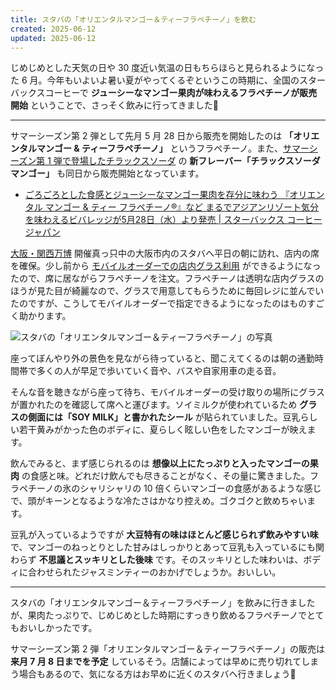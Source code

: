```yaml
---
title: スタバの「オリエンタルマンゴー＆ティーフラペチーノ」を飲む
created: 2025-06-12
updated: 2025-06-12
---
```


じめじめとした天気の日や 30 度近い気温の日もちらほらと見られるようになった 6 月。今年もいよいよ暑い夏がやってくるぞというこの時期に、全国のスターバックスコーヒーで **ジューシーなマンゴー果肉が味わえるフラペチーノが販売開始** ということで、さっそく飲みに行ってきました🥭

---

サマーシーズン第 2 弾として先月 5 月 28 日から販売を開始したのは **「オリエンタルマンゴー & ティーフラペチーノ」** というフラペチーノ。また、[サマーシーズン第 1 弾で登場したチラックスソーダ](/blog/20250515/) の **新フレーバー「チラックスソーダマンゴー」** も同日から販売開始となっています。

- [ごろごろとした食感とジューシーなマンゴー果肉を存分に味わう 『オリエンタル マンゴー & ティー フラペチーノ®』など まるでアジアンリゾート気分を味わえるビバレッジが5月28日（水）より発売 | スターバックス コーヒー ジャパン](https://www.starbucks.co.jp/press_release/pr2025-5524.php)

[大阪・関西万博](https://www.expo2025.or.jp/) 開催真っ只中の大阪市内のスタバへ平日の朝に訪れ、店内の席を確保。少し前から [モバイルオーダーでの店内グラス利用](https://www.starbucks.co.jp/press_release/pr2025-5518.php) ができるようになったので、席に居ながらフラペチーノを注文。フラペチーノは透明な店内グラスのほうが見た目が綺麗なので、グラスで用意してもらうために毎回レジに並んでいたのですが、こうしてモバイルオーダーで指定できるようになったのはものすごく助かります。

![スタバの「オリエンタルマンゴー＆ティーフラペチーノ」の写真](fd481c02-1439-44f2-bdbc-9b9a6cc1cd00)

座ってぼんやり外の景色を見ながら待っていると、聞こえてくるのは朝の通勤時間帯で多くの人が早足で歩いていく音や、バスや自家用車の走る音。

そんな音を聴きながら座って待ち、モバイルオーダーの受け取りの場所にグラスが置かれたのを確認して席へと運びます。ソイミルクが使われているため **グラスの側面には「SOY MILK」と書かれたシール** が貼られていました。豆乳らしい若干黄みがかった色のボディに、夏らしく眩しい色をしたマンゴーが映えます。

飲んでみると、まず感じられるのは **想像以上にたっぷりと入ったマンゴーの果肉** の食感と味。どれだけ飲んでも尽きることがなく、その量に驚きました。フラペチーノの氷のシャリシャリの 10 倍くらいマンゴーの食感があるような感じで、頭がキーンとなるような冷たさはかなり控えめ。ゴクゴクと飲めちゃいます。

豆乳が入っているようですが **大豆特有の味はほとんど感じられず飲みやすい味** で、マンゴーのねっとりとした甘みはしっかりとあって豆乳も入っているにも関わらず **不思議とスッキリとした後味** です。そのスッキリとした味わいは、ボディに合わせられたジャスミンティーのおかげでしょうか。おいしい。

---

スタバの「オリエンタルマンゴー＆ティーフラペチーノ」を飲みに行きましたが、果肉たっぷりで、じめじめとした時期にすっきり飲めるフラペチーノでとてもおいしかったです。

サマーシーズン第 2 弾「オリエンタルマンゴー＆ティーフラペチーノ」の販売は **来月 7 月 8 日までを予定** しているそう。店舗によっては早めに売り切れてしまう場合もあるので、気になる方はお早めに近くのスタバへ行きましょう💨
